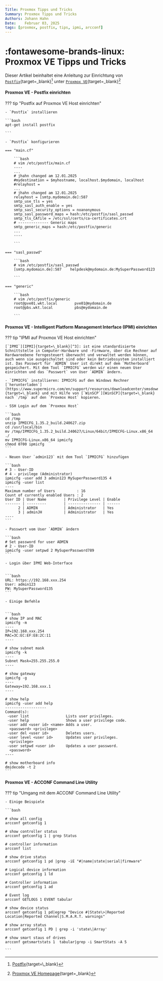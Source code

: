 ```yaml
---
Title: Proxmox Tipps und Tricks
Summary: Proxmox Tipps und Tricks
Authors: Johann Hahn
Date:    Februar 03, 2025
tags: [proxmox, postfix, tips, ipmi, arcconf]
---
```


# :fontawesome-brands-linux: Proxmox VE Tipps und Tricks

Dieser Artikel beinhaltet eine Anleitung zur Einrichtung von [`Postfix`][Postfix]{target=\_blank}[^1] unter [`Proxmox VE`][Proxmox VE]{target=\_blank}[^2]

#### Proxmox VE - Postfix einrichten

??? tip "Postfix auf Proxmox VE Host einrichten"

    - `Postfix` installieren

    ```bash
    apt-get install postfix
    
    ```

    - `Postfix` konfigurieren

    === "main.cf"

        ```bash
        # vim /etc/postfix/main.cf
        ----
        ...
        # jhahn changed am 12.01.2025
        #mydestination = $myhostname, localhost.$mydomain, localhost
        #relayhost =
        ...
        # jhahn changed am 12.01.2025
        relayhost = [smtp.mydomain.de]:587
        smtp_use_tls = yes
        smtp_sasl_auth_enable = yes
        smtp_sasl_security_options = noanonymous
        smtp_sasl_password_maps = hash:/etc/postfix/sasl_passwd
        smtp_tls_CAfile = /etc/ssl/certs/ca-certificates.crt
        # -------------- Generic maps
        smtp_generic_maps = hash:/etc/postfix/generic
        ...
        ----

        ```

    === "sasl_passwd"

        ```bash
        # vim /etc/postfix/sasl_passwd
        [smtp.mydomain.de]:587    helpdesk@mydomain.de:MySuperPassword123

        ```

    === "generic"

        ```bash
        # vim /etc/postfix/generic
        root@pve01.wkt.local        pve01@mydomain.de
        root@pbs.wkt.local          pbs@mydomain.de

        ```

[Postfix]: https://www.postfix.org/
[Proxmox VE]: https://de.wikipedia.org/wiki/Proxmox_VE

#### Proxmox VE - Intelligent Platform Management Interface (IPMI) einrichten

??? tip "IPMI auf Proxmox VE Host einrichten"

    [`IPMI`][IPMI]{target=\_blank}[^3]: ist eine standardisierte Schnittstelle in Computer-Hardware und -Firmware, über die Rechner auf Hardwareebene ferngesteuert überwacht und verwaltet werden können, auch wenn sie ausgeschaltet sind oder kein Betriebssystem installiert ist. Das Passwort für `ADMIN` User ist direkt auf dem `Motherboard` gespeichert. Mit dem Tool `IPMICFG` werden wir einen neuen User einrichten und das `Passwort` von User `ADMIN` ändern.

    - `IPMICFG` installieren: IPMICFG auf den Windows Rechner [`herunterladen`](https://www.supermicro.com/en/support/resources/downloadcenter/smsdownload){target=\_blank} und mit Hilfe von [`WinSCP`][WinSCP]{target=\_blank} nach `/tmp` auf den `Proxmox Host` kopieren.

    - SSH Login auf dem `Proxmox Host`

    ```bash
    cd /tmp 
    unzip IPMICFG_1.35.2_build.240627.zip
    cd /usr/local/bin
    mv /tmp/IPMICFG_1.35.2_build.240627/Linux/64bit/IPMICFG-Linux.x86_64 ./
    mv IPMICFG-Linux.x86_64 ipmicfg
    chmod 0700 ipmicfg
    ```

    - Neuen User `admin123` mit dem Tool `IPMICFG` hinzufügen

    ```bash
    # 3 - User-ID
    # 4 - privilege (Administrator)
    ipmicfg -user add 3 admin123 MySuperPassword135 4
    ipmicfg -user list
    ----
    Maximum number of Users          : 16
    Count of currently enabled Users : 2
    User ID | User Name        | Privilege Level | Enable
    ------- | ---------        | --------------- | ------
          2 | ADMIN            | Administrator   | Yes
          3 | adminJH          | Administrator   | Yes
    ----
    ```

    - Passwort vom User `ADMIN` ändern 

    ```bash
    # Set password for user ADMIN
    # 2 - User-ID
    ipmicfg -user setpwd 2 MySuperPassword789
    ```

    - Login über IPMI Web-Interface


    ```bash
    URL: https://192.168.xxx.254
    User: admin123
    PW: MySuperPassword135
    ```

    - Einige Befehle


    ```bash
    # show IP and MAC
    ipmicfg -m
    ----
    IP=192.168.xxx.254
    MAC=3C:EC:EF:E8:2C:11
    ----

    # show subnet mask
    ipmicfg -k
    ----
    Subnet Mask=255.255.255.0
    ----

    # show gateway 
    ipmicfg -g
    ----
    Gateway=192.168.xxx.1
    ----

    # show help
    ipmicfg -user add help
    -------------------
    Command(s):
     -user list                 Lists user privileges.
     -user help                 Shows a user privilege code.
     -user add <user id> <name> Adds a user.
      <password> <privilege>
     -user del <user id>        Deletes users.
     -user level <user id>      Updates user privileges.
      <privilege>
     -user setpwd <user id>     Updates a user password.
      <password>
    ----

    # show motherboard info
    dmidecode -t 2
    ```


[IPMI]: https://www.supermicro.com/en/support/resources/downloadcenter/smsdownload 
[WinSCP]: https://winscp.net/eng/download.php


#### Proxmox VE - ACCONF Command Line Utility

??? tip "Umgang mit dem ACCONF Command Line Utility"

    - Einige Beispiele

    ```bash

    # show all config
    arcconf getconfig 1

    # show controller status
    arcconf getconfig 1 | grep Status

    # controller information
    arcconf list

    # show drive status
    arcconf getconfig 1 pd |grep -iE "#|name|state|serial|firmware"

    # Logical device information
    arcconf getconfig 1 ld

    # Controller information
    arcconf getconfig 1 ad

    # Event log
    arcconf GETLOGS 1 EVENT tabular

    # show device status
    arcconf getconfig 1 pd|egrep "Device #|State\>|Reported Location|Reported Channel|S.M.A.R.T. warnings"

    # show array status
    arcconf getconfig 1 PD | grep -i 'state\|Array'

    # show smart staus of drives
    arcconf getsmartstats 1  tabular|grep -i SmartStats -A 5

    ```


[^1]: [Postfix](https://de.wikipedia.org/wiki/Postfix_(Mail_Transfer_Agent)){target=\_blank}
[^2]: [Proxmox VE Homepage](https://www.proxmox.com/de/){target=\_blank}
[^3]: [IPMI](https://de.wikipedia.org/wiki/Intelligent_Platform_Management_Interface){target=\_blank}
